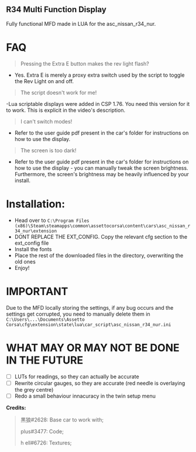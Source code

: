 ## R34 Multi Function Display
Fully functional MFD made in LUA for the asc_nissan_r34_nur.

# FAQ

> Pressing the Extra E button makes the rev light flash?

- Yes. Extra E is merely a proxy extra switch used by the script to toggle the Rev Light on and off.

> The script doesn't work for me! 

-Lua scriptable displays were added in CSP 1.76. You need this version for it to work. This is explicit in the video's description.

> I can't switch modes!

- Refer to the user guide pdf present in the car's folder for instructions on how to use the display.

> The screen is too dark!

- Refer to the user guide pdf present in the car's folder for instructions on how to use the display - you can manually tweak the screen brightness. Furthermore, the screen's brightness may be heavily influenced by your install.

# Installation:

- Head over to `C:\Program Files (x86)\Steam\steamapps\common\assettocorsa\content\cars\asc_nissan_r34_nur\extension`
- DONT REPLACE THE EXT_CONFIG. Copy the relevant cfg section to the ext_config file
- Install the fonts
- Place the rest of the downloaded files in the directory, overwriting the old ones
- Enjoy!

# IMPORTANT

Due to the MFD locally storing the settings, if any bug occurs and the settings get corrupted, you need to manually delete them in `C:\Users\...\Documents\Assetto Corsa\cfg\extension\state\lua\car_script\asc_nissan_r34_nur.ini`


# WHAT MAY OR MAY NOT BE DONE IN THE FUTURE

- [ ] LUTs for readings, so they can actually be accurate
- [ ] Rewrite circular gauges, so they are accurate (red needle is overlaying the grey centre)
- [ ] Redo a small behaviour innacuracy in the twin setup menu

**Credits:**

 >黒狼#2628: Base car to work with;
 >
 >plus#3477: Code;
 >
 >h ell#6726: Textures;

